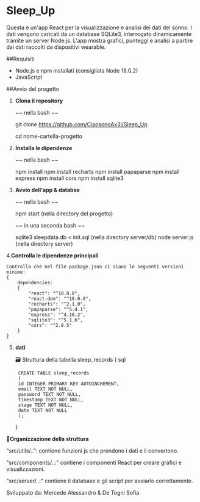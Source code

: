 # Sleep_Up

Questa è un'app React per la visualizzazione e analisi dei dati del sonno. I dati vengono caricati da un database SQLite3, interrogato dinamicamente tramite un server Node.js. L'app mostra grafici, punteggi e analisi a partire dai dati raccolti da dispositivi wearable.


##Requisiti

- Node.js e npm installati (consigliata Node 18.0.2)
- JavaScript

##Avvio del progetto

1. **Clona il repository**

   ~~ nella bash ~~

   git clone https://github.com/CiaosonoAx3l/Sleep_Up
   
   cd nome-cartella-progetto

3. **Installa le dipendenze**

    ~~ nella bash ~~

    npm install
    npm install recharts
    npm install papaparse
    npm install express 
    npm install cors 
    npm install sqlite3 

4. **Avvio dell'app & databse**

    ~~ nella bash ~~

    npm start (nella directory del progetto)

    ~~ in una seconda bash ~~

    sqlite3 sleepdata.db < init.sql (nella directory server/db)
    node server.js (nella directory server)

4.**Controlla le dipendenze principali**

    Controlla che nel file package.json ci siano le seguenti versioni minime:
    {
        dependencies: 
        {
            "react": "^18.0.0",
            "react-dom": "^18.0.0",
            "recharts": "^2.1.0",
            "papaparse": "^5.4.1",
            "express": "^4.18.2",
            "sqlite3": "^5.1.6",
            "cors": "^2.8.5"
        }
    }

5. **dati**

    🗃️ Struttura della tabella sleep_records
    {
    sql
    
        CREATE TABLE sleep_records 
        (
        id INTEGER PRIMARY KEY AUTOINCREMENT,
        email TEXT NOT NULL,
        password TEXT NOT NULL,
        timestamp TEXT NOT NULL,
        stage TEXT NOT NULL,
        date TEXT NOT NULL
        );
    }

**📄Organizzazione della struttura**

"src/utils/..": contiene funzioni js che prendono i dati e li convertono.

"src/components/..:" contiene i componenti React per creare grafici e visualizzazioni.

"src/server/..:" contiene il database e gli script per avviarlo correttamente.

Sviluppato da:
Mercede Alessandro & De Togni Sofia                                                        
